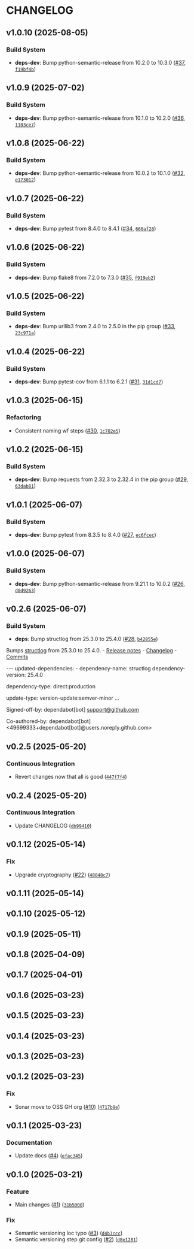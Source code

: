 # CHANGELOG

<!-- version list -->

## v1.0.10 (2025-08-05)

### Build System

- **deps-dev**: Bump python-semantic-release from 10.2.0 to 10.3.0
  ([#37](https://github.com/aqib-oss/windows-sonar-gh-actions/pull/37),
  [`f19bf4b`](https://github.com/aqib-oss/windows-sonar-gh-actions/commit/f19bf4b2daf241cf23e0feb62f16dd6f2ef74359))


## v1.0.9 (2025-07-02)

### Build System

- **deps-dev**: Bump python-semantic-release from 10.1.0 to 10.2.0
  ([#36](https://github.com/aqib-oss/windows-sonar-gh-actions/pull/36),
  [`1103ce7`](https://github.com/aqib-oss/windows-sonar-gh-actions/commit/1103ce7e8bea88d7aad51d7b32521de93b54825b))


## v1.0.8 (2025-06-22)

### Build System

- **deps-dev**: Bump python-semantic-release from 10.0.2 to 10.1.0
  ([#32](https://github.com/aqib-oss/windows-sonar-gh-actions/pull/32),
  [`e173012`](https://github.com/aqib-oss/windows-sonar-gh-actions/commit/e173012f673ccd3e2fe3b7aaace4b7f0e87e1ff9))


## v1.0.7 (2025-06-22)

### Build System

- **deps-dev**: Bump pytest from 8.4.0 to 8.4.1
  ([#34](https://github.com/aqib-oss/windows-sonar-gh-actions/pull/34),
  [`660af28`](https://github.com/aqib-oss/windows-sonar-gh-actions/commit/660af283dd75c598dad32e7cf8bd5c7e2025e9f3))


## v1.0.6 (2025-06-22)

### Build System

- **deps-dev**: Bump flake8 from 7.2.0 to 7.3.0
  ([#35](https://github.com/aqib-oss/windows-sonar-gh-actions/pull/35),
  [`f919eb2`](https://github.com/aqib-oss/windows-sonar-gh-actions/commit/f919eb2ab5ef5c03ec4dd1805e1e6db0182fd27f))


## v1.0.5 (2025-06-22)

### Build System

- **deps-dev**: Bump urllib3 from 2.4.0 to 2.5.0 in the pip group
  ([#33](https://github.com/aqib-oss/windows-sonar-gh-actions/pull/33),
  [`23c971a`](https://github.com/aqib-oss/windows-sonar-gh-actions/commit/23c971a1a78dc00408906bf0f029f5eaaede76bc))


## v1.0.4 (2025-06-22)

### Build System

- **deps-dev**: Bump pytest-cov from 6.1.1 to 6.2.1
  ([#31](https://github.com/aqib-oss/windows-sonar-gh-actions/pull/31),
  [`31d1cd7`](https://github.com/aqib-oss/windows-sonar-gh-actions/commit/31d1cd73743ccd0977ce055853f9a6e5916d5d87))


## v1.0.3 (2025-06-15)

### Refactoring

- Consistent naming wf steps ([#30](https://github.com/aqib-oss/windows-sonar-gh-actions/pull/30),
  [`1c782e5`](https://github.com/aqib-oss/windows-sonar-gh-actions/commit/1c782e56ecf96083115abb614a84a0bcc077e41f))


## v1.0.2 (2025-06-15)

### Build System

- **deps-dev**: Bump requests from 2.32.3 to 2.32.4 in the pip group
  ([#29](https://github.com/aqib-oss/windows-sonar-gh-actions/pull/29),
  [`63dab81`](https://github.com/aqib-oss/windows-sonar-gh-actions/commit/63dab819986748c2c72850f2a082292850db2539))


## v1.0.1 (2025-06-07)

### Build System

- **deps-dev**: Bump pytest from 8.3.5 to 8.4.0
  ([#27](https://github.com/aqib-oss/windows-sonar-gh-actions/pull/27),
  [`ec6fcec`](https://github.com/aqib-oss/windows-sonar-gh-actions/commit/ec6fcec063ea95ea7944018d5e57df513fe2d2b5))


## v1.0.0 (2025-06-07)

### Build System

- **deps-dev**: Bump python-semantic-release from 9.21.1 to 10.0.2
  ([#26](https://github.com/aqib-oss/windows-sonar-gh-actions/pull/26),
  [`d0d9263`](https://github.com/aqib-oss/windows-sonar-gh-actions/commit/d0d9263a63a4b0ff900b27d9dc1c06211f84565a))


## v0.2.6 (2025-06-07)

### Build System

- **deps**: Bump structlog from 25.3.0 to 25.4.0
  ([#28](https://github.com/aqib-oss/windows-sonar-gh-actions/pull/28),
  [`b42855e`](https://github.com/aqib-oss/windows-sonar-gh-actions/commit/b42855eadd3f15dd8f9bab6705551fad98edcb64))

Bumps [structlog](https://github.com/hynek/structlog) from 25.3.0 to 25.4.0. - [Release
  notes](https://github.com/hynek/structlog/releases) -
  [Changelog](https://github.com/hynek/structlog/blob/main/CHANGELOG.md) -
  [Commits](https://github.com/hynek/structlog/compare/25.3.0...25.4.0)

--- updated-dependencies: - dependency-name: structlog dependency-version: 25.4.0

dependency-type: direct:production

update-type: version-update:semver-minor ...

Signed-off-by: dependabot[bot] <support@github.com>

Co-authored-by: dependabot[bot] <49699333+dependabot[bot]@users.noreply.github.com>


## v0.2.5 (2025-05-20)

### Continuous Integration

- Revert changes now that all is good
  ([`447f7f4`](https://github.com/aqib-oss/windows-sonar-gh-actions/commit/447f7f449e7679336624b681701cfd4faca0184f))


## v0.2.4 (2025-05-20)

### Continuous Integration

- Update CHANGELOG
  ([`db99410`](https://github.com/aqib-oss/windows-sonar-gh-actions/commit/db994109cbcc994d9f3a3fcee1c1c9ae609b009f))


## v0.1.12 (2025-05-14)

### Fix

* Upgrade cryptography ([#22](https://github.com/aqib-oss/windows-sonar-gh-actions/issues/22)) ([`48848c7`](https://github.com/aqib-oss/windows-sonar-gh-actions/commit/48848c78a18bf65154208b1c5301d4a0969333c3))

## v0.1.11 (2025-05-14)



## v0.1.10 (2025-05-12)



## v0.1.9 (2025-05-11)



## v0.1.8 (2025-04-09)



## v0.1.7 (2025-04-01)



## v0.1.6 (2025-03-23)



## v0.1.5 (2025-03-23)



## v0.1.4 (2025-03-23)



## v0.1.3 (2025-03-23)



## v0.1.2 (2025-03-23)

### Fix

* Sonar move to OSS GH org ([#10](https://github.com/aqib-oss/windows-sonar-gh-actions/issues/10)) ([`4717b9e`](https://github.com/aqib-oss/windows-sonar-gh-actions/commit/4717b9ef1fdfdde6ec881728a4135da590a0540d))

## v0.1.1 (2025-03-23)

### Documentation

* Update docs ([#4](https://github.com/aqib-bhat/windows-sonar-gh-actions/issues/4)) ([`efac345`](https://github.com/aqib-bhat/windows-sonar-gh-actions/commit/efac3451e0135480bda686a19eac522042968b4b))

## v0.1.0 (2025-03-21)

### Feature

* Main changes ([#1](https://github.com/aqib-bhat/windows-sonar-gh-actions/issues/1)) ([`31b5000`](https://github.com/aqib-bhat/windows-sonar-gh-actions/commit/31b50004430a5c8a8dcb3fc02d75eb3e3ceb6c06))

### Fix

* Semantic versioning loc typo ([#3](https://github.com/aqib-bhat/windows-sonar-gh-actions/issues/3)) ([`d4b3ccc`](https://github.com/aqib-bhat/windows-sonar-gh-actions/commit/d4b3ccc785938383807a9f8507febe8b1e1338fa))
* Semantic versioning step git config ([#2](https://github.com/aqib-bhat/windows-sonar-gh-actions/issues/2)) ([`d8e1281`](https://github.com/aqib-bhat/windows-sonar-gh-actions/commit/d8e12813f343126ec72dff30a356486c07ea9d87))
